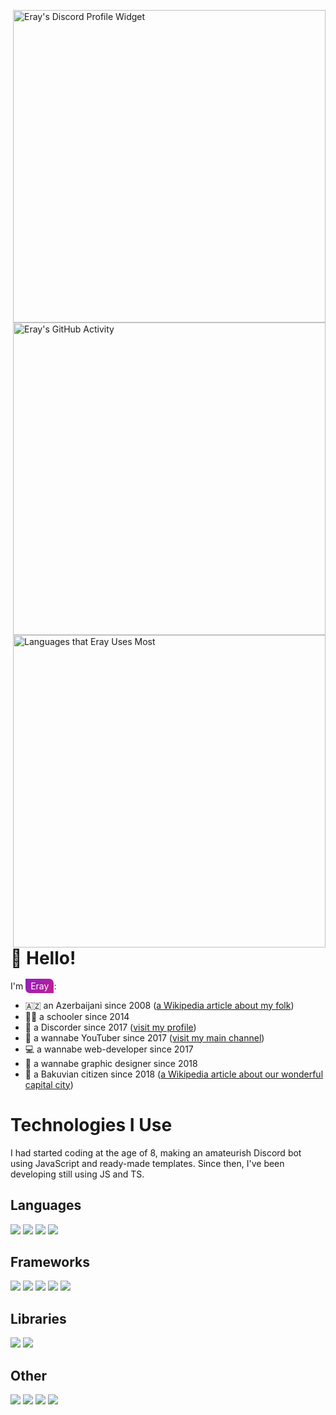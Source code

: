 <a href="https://discord.com/users/339514931277856778"><img src="https://lanyard.cnrad.dev/api/339514931277856778?bg=0A0A0A" alt="Eray's Discord Profile Widget" width="500px" align="right" /></a>

<picture>
<source 
    srcset="https://github-readme-stats.vercel.app/api?username=erayreperit&count_private=true&custom_title=My%20GitHub%20Activity&hide_border=true&show_icons=true&theme=react"
    media="(prefers-color-scheme: dark)"
/>
<source
    srcset="https://github-readme-stats.vercel.app/api?username=erayreperit&count_private=true&custom_title=My%20GitHub%20Activity&hide_border=true&show_icons=true&theme=vue"
    media="(prefers-color-scheme: light), (prefers-color-scheme: no-preference)"
/>
    
<img src="https://github-readme-stats.vercel.app/api?username=erayreperit&count_private=true&custom_title=My%20GitHub%20Activity&hide_border=true&show_icons=true&theme=vue" alt="Eray's GitHub Activity" width="500px" align="right" />
</picture>

<picture>
<source 
    srcset="https://github-readme-stats.vercel.app/api/top-langs/?username=erayreperit&hide_border=true&theme=react"
    media="(prefers-color-scheme: dark)"
/>
<source
    srcset="https://github-readme-stats.vercel.app/api/top-langs/?username=erayreperit&hide_border=true&theme=vue"
    media="(prefers-color-scheme: light), (prefers-color-scheme: no-preference)"
/>
    
<img src="https://github-readme-stats.vercel.app/api/top-langs/?username=erayreperit&hide_border=true&theme=vue" alt="Languages that Eray Uses Most" width="500px" align="right" />
</picture>

# 👋 Hello!

I'm <span style="padding: 3px 8px; background: linear-gradient(135deg, #9020C0, #C02090); color: #FAFAFA; border-radius: 0px 7px 0px 7px">Eray</span>:
- 🇦🇿 an Azerbaijani since 2008 ([a Wikipedia article about my folk](https://en.wikipedia.org/wiki/Azerbaijanis))
- 🧑‍💼 a schooler since 2014
- 🤡 a Discorder since 2017 ([visit my profile](https://www.discord.com/users/339514931277856778))
- 🕺 a wannabe YouTuber since 2017 ([visit my main channel](https://www.youtube.com/@atmosph))
- 💻 a wannabe web-developer since 2017
- 🎨 a wannabe graphic designer since 2018
- 📍 a Bakuvian citizen since 2018 ([a Wikipedia article about our wonderful capital city](https://en.wikipedia.org/wiki/Baku))

# Technologies I Use
I had started coding at the age of 8, making an amateurish Discord bot using JavaScript and ready-made templates.
Since then, I've been developing still using JS and TS.

## Languages

<a href="https://en.wikipedia.org/wiki/HTML5"><img src="https://img.shields.io/badge/-HTML-303030?logo=html5&style=for-the-badge" /></a>
<a href="https://en.wikipedia.org/wiki/CSS"><img src="https://img.shields.io/badge/-CSS-303030?logo=css3&logoColor=264DE4&style=for-the-badge" /></a>
<a href="https://en.wikipedia.org/wiki/JavaScript"><img src="https://img.shields.io/badge/-JAVASCRIPT-303030?logo=javascript&style=for-the-badge" /></a>
<a href="https://en.wikipedia.org/wiki/TypeScript"><img src="https://img.shields.io/badge/-TYPESCRIPT-303030?logo=typescript&style=for-the-badge" /></a>

## Frameworks
<a href="https://en.wikipedia.org/wiki/Tailwind_CSS"><img src="https://img.shields.io/badge/-TAILWIND-303030?logo=tailwindcss&style=for-the-badge" /></a>
<a href="https://en.wikipedia.org/wiki/Next.js"><img src="https://img.shields.io/badge/-NEXT-303030?logo=next.js&style=for-the-badge" /></a>
<a href="https://en.wikipedia.org/wiki/Vue.js"><img src="https://img.shields.io/badge/-VUE-303030?logo=vue.js&style=for-the-badge" /></a>
<a href="https://en.wikipedia.org/wiki/Nuxt.js"><img src="https://img.shields.io/badge/-NUXT-303030?logo=nuxt.js&style=for-the-badge" /></a>
<a href="https://en.wikipedia.org/wiki/Svelte"><img src="https://img.shields.io/badge/-SVELTE-303030?logo=svelte&style=for-the-badge" /></a>

## Libraries
<a href="https://en.wikipedia.org/wiki/React_(software)"><img src="https://img.shields.io/badge/-REACT-303030?logo=react&logoColor=149ECA&style=for-the-badge" /></a>
<a href="https://en.wikipedia.org/wiki/Express.js"><img src="https://img.shields.io/badge/-EXPRESS-303030?logo=express&style=for-the-badge" /></a>

## Other
<a href="https://en.wikipedia.org/wiki/Node.js"><img src="https://img.shields.io/badge/-NODE-303030?logo=node.js&style=for-the-badge" /></a>
<a href="https://en.wikipedia.org/wiki/Npm_(software)"><img src="https://img.shields.io/badge/-NPM-303030?logo=npm&style=for-the-badge" /></a>
<a href="https://en.wikipedia.org/wiki/Figma_(software)"><img src="https://img.shields.io/badge/-FIGMA-303030?logo=figma&logoColor=FFFFFF&style=for-the-badge" /></a>
<a href="https://en.wikipedia.org/wiki/Visual_Studio_Code"><img src="https://img.shields.io/badge/-VISUAL_STUDIO_CODE-303030?logo=visualstudiocode&logoColor=1F9CF0&style=for-the-badge" /></a>
